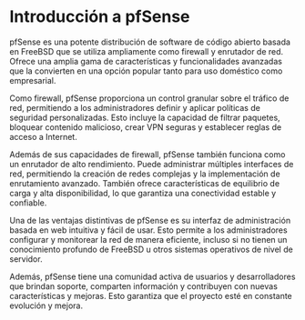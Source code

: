 # Introducción a pfSense
pfSense es una potente distribución de software de código abierto basada en FreeBSD que se utiliza ampliamente como firewall y enrutador de red. Ofrece una amplia gama de características y funcionalidades avanzadas que la convierten en una opción popular tanto para uso doméstico como empresarial.

Como firewall, pfSense proporciona un control granular sobre el tráfico de red, permitiendo a los administradores definir y aplicar políticas de seguridad personalizadas. Esto incluye la capacidad de filtrar paquetes, bloquear contenido malicioso, crear VPN seguras y establecer reglas de acceso a Internet.

Además de sus capacidades de firewall, pfSense también funciona como un enrutador de alto rendimiento. Puede administrar múltiples interfaces de red, permitiendo la creación de redes complejas y la implementación de enrutamiento avanzado. También ofrece características de equilibrio de carga y alta disponibilidad, lo que garantiza una conectividad estable y confiable.

Una de las ventajas distintivas de pfSense es su interfaz de administración basada en web intuitiva y fácil de usar. Esto permite a los administradores configurar y monitorear la red de manera eficiente, incluso si no tienen un conocimiento profundo de FreeBSD u otros sistemas operativos de nivel de servidor.

Además, pfSense tiene una comunidad activa de usuarios y desarrolladores que brindan soporte, comparten información y contribuyen con nuevas características y mejoras. Esto garantiza que el proyecto esté en constante evolución y mejora.
